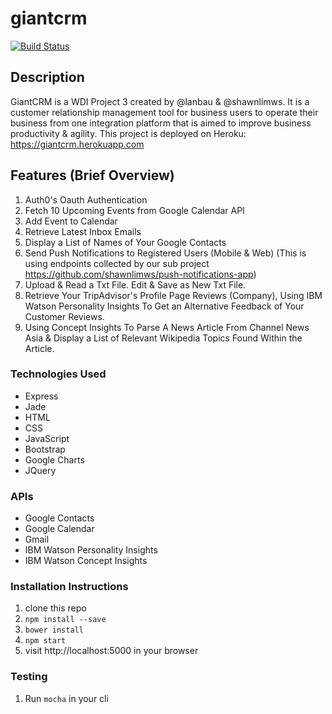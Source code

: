 # giantcrm

[![Build Status](https://travis-ci.org/lanbau/giantcrm.svg?branch=master)](https://travis-ci.org/lanbau/giantcrm)

## Description

GiantCRM is a WDI Project 3 created by @lanbau & @shawnlimws. It is a customer relationship management tool for business users to operate their business from one integration platform that is aimed to improve business productivity & agility. This project is deployed on Heroku: https://giantcrm.herokuapp.com

[logo]: https://raw.githubusercontent.com/lanbau/giantcrm/master/public/images/giantcrm.jpg "Hi Seb!"

## Features (Brief Overview)

1. Auth0's Oauth Authentication
2. Fetch 10 Upcoming Events from Google Calendar API
3. Add Event to Calendar
4. Retrieve Latest Inbox Emails
5. Display a List of Names of Your Google Contacts
6. Send Push Notifications to Registered Users (Mobile & Web) (This is using endpoints collected by our sub project https://github.com/shawnlimws/push-notifications-app)
7. Upload & Read a Txt File. Edit & Save as New Txt File.
8. Retrieve Your TripAdvisor's Profile Page Reviews (Company), Using IBM Watson Personality Insights To Get an Alternative Feedback of Your Customer Reviews.
9. Using Concept Insights To Parse A News Article From Channel News Asia & Display a List of Relevant Wikipedia Topics Found Within the Article.

### Technologies Used
- Express
- Jade
- HTML
- CSS
- JavaScript
- Bootstrap
- Google Charts
- JQuery

### APIs
- Google Contacts
- Google Calendar
- Gmail
- IBM Watson Personality Insights
- IBM Watson Concept Insights

### Installation Instructions
1. clone this repo
2. ```npm install --save```
3. ```bower install```
4. ```npm start```
5. visit http://localhost:5000 in your browser

### Testing 
1. Run ```mocha``` in your cli
